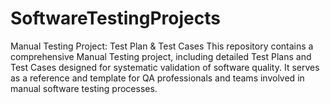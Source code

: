 # SoftwareTestingProjects
Manual Testing Project: Test Plan &amp; Test Cases This repository contains a comprehensive Manual Testing project, including detailed Test Plans and Test Cases designed for systematic validation of software quality. It serves as a reference and template for QA professionals and teams involved in manual software testing processes.
